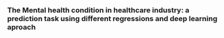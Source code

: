 ### The Mental health condition in healthcare industry: a prediction task using different regressions and deep learning aproach
